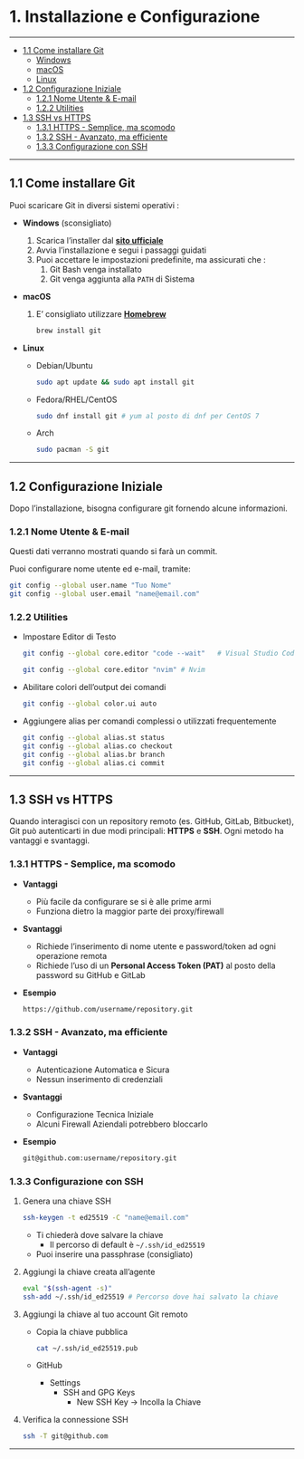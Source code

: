 # 1. Installazione e Configurazione

---
- [1.1 Come installare Git](#11-come-installare-git)  
  - [Windows](#windows-sconsigliato)  
  - [macOS](#macos)  
  - [Linux](#linux)  
- [1.2 Configurazione Iniziale](#12-configurazione-iniziale)  
  - [1.2.1 Nome Utente & E-mail](#121-nome-utente--e-mail)  
  - [1.2.2 Utilities](#122-utilities)  
- [1.3 SSH vs HTTPS](#13-ssh-vs-https)  
  - [1.3.1 HTTPS - Semplice, ma scomodo](#131-https---semplice-ma-scomodo)  
  - [1.3.2 SSH - Avanzato, ma efficiente](#132-ssh---avanzato-ma-efficiente)  
  - [1.3.3 Configurazione con SSH](#133-configurazione-con-ssh)  
---

## 1.1 Come installare Git

Puoi scaricare Git in diversi sistemi operativi : 

- **Windows** (sconsigliato)
    1. Scarica l’installer dal [**sito ufficiale**](../Git%20Ready%201f41263a0cbc80f8adeff4f528841521.md)
    2. Avvia l’installazione e segui i passaggi guidati
    3. Puoi accettare le impostazioni predefinite, ma assicurati che : 
        1. Git Bash venga installato
        2. Git venga aggiunta alla `PATH` di Sistema
- **macOS**
    1. E’ consigliato utilizzare [**Homebrew**](https://docs.brew.sh/Installation)
        
        ```bash
        brew install git
        ```
        
- **Linux**
    - Debian/Ubuntu
        
        ```bash
        sudo apt update && sudo apt install git
        ```
        
    - Fedora/RHEL/CentOS
        
        ```bash
        sudo dnf install git # yum al posto di dnf per CentOS 7
        ```
        
    - Arch
        
        ```bash
        sudo pacman -S git
        ```
        

---

## 1.2 Configurazione Iniziale

Dopo l’installazione, bisogna configurare git fornendo alcune informazioni.

### 1.2.1 Nome Utente & E-mail

Questi dati verranno mostrati quando si farà un commit.

Puoi configurare nome utente ed e-mail, tramite:

```bash
git config --global user.name "Tuo Nome"
git config --global user.email "name@email.com"
```

### 1.2.2 Utilities

- Impostare Editor di Testo
    
    ```bash
    git config --global core.editor "code --wait"   # Visual Studio Code
    
    git config --global core.editor "nvim" # Nvim
    
    ```
    
- Abilitare colori dell’output dei comandi
    
    ```bash
    git config --global color.ui auto
    ```
    
- Aggiungere alias per comandi complessi o utilizzati frequentemente
    
    ```bash
    git config --global alias.st status
    git config --global alias.co checkout
    git config --global alias.br branch
    git config --global alias.ci commit
    ```
    

---

## 1.3 SSH vs HTTPS

Quando interagisci con un repository remoto (es. GitHub, GitLab, Bitbucket), Git può autenticarti in due modi principali: **HTTPS** e **SSH**. Ogni metodo ha vantaggi e svantaggi.

### 1.3.1 HTTPS - Semplice, ma scomodo

- **Vantaggi**
    - Più facile da configurare se si è alle prime armi
    - Funziona dietro la maggior parte dei proxy/firewall
- **Svantaggi**
    - Richiede l’inserimento di nome utente e password/token ad ogni operazione remota
    - Richiede l’uso di un **Personal Access Token (PAT)** al posto della password su GitHub e GitLab
- **Esempio**
    
    ```bash
    https://github.com/username/repository.git
    ```
    

### 1.3.2 SSH - Avanzato, ma efficiente

- **Vantaggi**
    - Autenticazione Automatica e Sicura
    - Nessun inserimento di credenziali
- **Svantaggi**
    - Configurazione Tecnica Iniziale
    - Alcuni Firewall Aziendali potrebbero bloccarlo
- **Esempio**
    
    ```bash
    git@github.com:username/repository.git
    ```
    

### 1.3.3 Configurazione con SSH

1. Genera una chiave SSH
    
    ```bash
    ssh-keygen -t ed25519 -C "name@email.com"
    ```
    
    - Ti chiederà dove salvare la chiave
        - Il percorso di default è `~/.ssh/id_ed25519`
    - Puoi inserire una passphrase (consigliato)
2. Aggiungi la chiave creata all’agente
    
    ```bash
    eval "$(ssh-agent -s)"
    ssh-add ~/.ssh/id_ed25519 # Percorso dove hai salvato la chiave
    ```
    
3. Aggiungi la chiave al tuo account Git remoto
    - Copia la chiave pubblica
        
        ```bash
        cat ~/.ssh/id_ed25519.pub
        ```
        
    - GitHub
        - Settings
            - SSH and GPG Keys
                - New SSH Key → Incolla la Chiave
4. Verifica la connessione SSH 
    
    ```bash
    ssh -T git@github.com
    ```
    

---